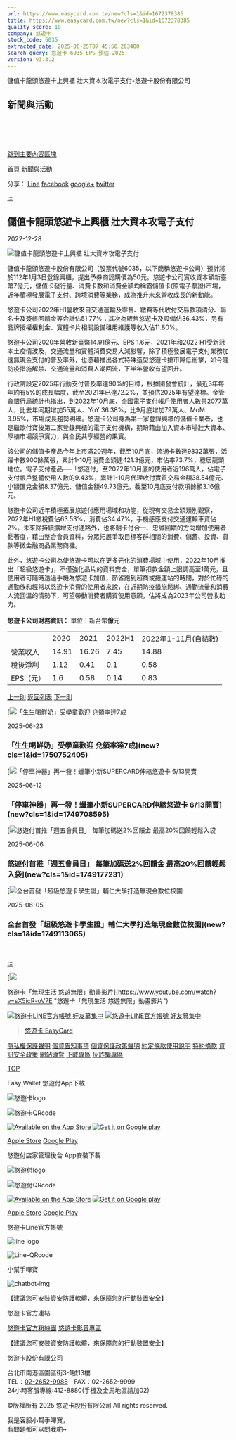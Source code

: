 ```yaml
---
url: https://www.easycard.com.tw/new?cls=1&id=1672378385
title: https://www.easycard.com.tw/new?cls=1&id=1672378385
quality_score: 10
company: 悠遊卡
stock_code: 6035
extracted_date: 2025-06-25T07:45:50.263400
search_query: 悠遊卡 6035 EPS 預估 2025
version: v3.3.2
---
```


儲值卡龍頭悠遊卡上興櫃 壯大資本攻電子支付-悠遊卡股份有限公司



## 新聞與活動

[![]()](#1)

[![]()](https://www.easycard.com.tw/offer?cls=1506473503,1506473490,1508721809,&id=1740376324)

[![]()](https://www.easycard.com.tw/offer?cls=1506473490,1508721809,1506473503,&id=1745977752)

[![]()](https://www.easycard.com.tw/offer?cls=1506473503,1508721809,1506473490,&id=1750407232)

[![]()](https://www.easycard.com.tw/offer?cls=1506473490,1506473503,&id=1744084676)

[跳到主要內容區塊](#mainArea "跳到主要內容區塊")

[首頁](./)
[新聞與活動](news?cls=1)

分享：
[Line](#1)
[facebook](#1)
[google+](#1)
[twitter](#1)

[:::](#LocationPoint_C "主要內容區定位點(C)")

## 儲值卡龍頭悠遊卡上興櫃 壯大資本攻電子支付

2022-12-28

![儲值卡龍頭悠遊卡上興櫃 壯大資本攻電子支付](_upload/images/2212301332220.jpg)

儲值卡龍頭悠遊卡股份有限公司（股票代號6035，以下簡稱悠遊卡公司）預計將於112年1月3日登錄興櫃，提出予券商認購價為50元。悠遊卡公司實收資本額新臺幣7億元，儲值卡發行量、消費卡數和消費金額均稱霸儲值卡(原電子票證)市場，近年積極發展電子支付、跨境消費等業務，成為推升未來營收成長的新動能。  
  
悠遊卡公司2022年H1營收來自交通運輸及零售、繳費等代收付交易款項清分、聯名卡及簽帳回饋金等合計佔51.77%；其次為販售悠遊卡及設備佔36.43%，另有品牌授權權利金、實體卡片相關設備租用維護等收入佔11.80%。  
  
悠遊卡公司2020年營收新臺幣14.91億元、EPS 1.6元，2021年和2022 H1受新冠本土疫情波及，交通流量和實體消費交易大減影響，除了積極發展電子支付業務加速無現金支付的普及率外，也憑藉推出各式特殊造型悠遊卡搶市降低衝擊，如今隨防疫措施解禁、交通流量和消費人潮回流，下半年營收有望回升。  
  
行政院設定2025年行動支付普及率達90%的目標，根據國發會統計，最近3年每年約有5%的成長幅度，截至2021年已達72.2%，並預估2025年有望達標。金管會銀行局統計也指出，到2022年10月底，全國電子支付帳戶使用者人數共2077萬人，比去年同期增加55萬人、YoY 36.38%，比9月底增加79萬人、MoM 3.95%，市場成長趨勢明確。悠遊卡公司身為第一家登錄興櫃的儲值卡業者，也是繼歐付寶後第二家登錄興櫃的電子支付機構，期盼藉由加入資本市場壯大資本、厚植市場競爭實力，與全民共享經營的果實。  
  
該公司的儲值卡產品今年上市滿20週年，截至10月底，流通卡數達9832萬張，活躍卡數900餘萬張，累計1-10月消費金額達421.3億元，市佔率73.7%，穩居龍頭地位。電子支付產品──「悠遊付」至2022年10月底的使用者近196萬人，佔電子支付帳戶整體使用人數的9.43%，累計1-10月代理收付實質交易金額38.54億元、小額匯兌金額8.37億元、儲值金額49.73億元，截至10月底支付款項餘額3.16億元。  
  
悠遊卡公司近年積極拓展悠遊付應用場域和功能，從現有交易金額類別觀察，2022年H1繳稅費佔63.53%，消費佔34.47%，手機感應支付交通運輸車資佔2%。未來除持續擴增支付通路外，也將朝卡付合一、忠誠回饋的方向增加使用者黏著度，藉由整合會員資料，分眾拓展爭取目標客群相關的消費、儲蓄、投資、貸款等微金融商品業務商機。  
  
此外，悠遊卡公司為使悠遊卡可以在更多元化的消費場域中使用，2022年10月推出「超級悠遊卡」，不僅強化晶片的資料安全，單筆扣款金額上限調高至1萬元，且使用者可隨時透過手機為悠遊卡加值，節省跑到超商或捷運站的時間，對於忙碌的通勤族和經常以悠遊卡消費的使用者來說，在近期防疫措施鬆綁、通勤流量和消費人流回溫的情勢下，可望帶動消費者購買使用意願，估將成為2023年公司營收助力。  
   
**悠遊卡公司財務資訊：** 單位：新台幣**億**元

|  |  |  |  |  |
| --- | --- | --- | --- | --- |
|  | 2020 | 2021 | 2022H1 | 2022年1-11月(自結數) |
| 營業收入 | 14.91 | 16.26 | 7.45 | 14.88 |
| 稅後淨利 | 1.12 | 0.41 | 0.1 | 0.58 |
| EPS（元） | 1.6 | 0.58 | 0.14 | 0.83 |

[上一則](new?cls=1&id=1672378601)
[返回列表](news?cls=1)
[下一則](new?cls=1&id=1672368008)

[![「生生喝鮮奶」受學童歡迎 兌領率達7成](_upload/images/2506241606370.jpg)

2025-06-23

### 「生生喝鮮奶」受學童歡迎 兌領率達7成](new?cls=1&id=1750752405)
[![「停車神器」再一發！蠟筆小新SUPERCARD伸縮悠遊卡 6/13開賣](_upload/images/2506121409420.jpg)

2025-06-12

### 「停車神器」再一發！蠟筆小新SUPERCARD伸縮悠遊卡 6/13開賣](new?cls=1&id=1749708595)
[![悠遊付首推「週五會員日」 每筆加碼送2%回饋金 最高20%回饋輕鬆入袋](_upload/images/2506061033380.jpg)

2025-06-06

### 悠遊付首推「週五會員日」 每筆加碼送2%回饋金 最高20%回饋輕鬆入袋](new?cls=1&id=1749177231)
[![全台首發「超級悠遊卡學生證」輔仁大學打造無現金數位校園](_upload/images/2506051644140.jpg)

2025-06-05

### 全台首發「超級悠遊卡學生證」輔仁大學打造無現金數位校園](new?cls=1&id=1749113065)

﻿

[:::](#footer "下方選單連結區(B)")

[![](_upload/images/1812221340440.jpg)

悠遊卡「無現生活 悠遊無限」動畫影片](https://www.youtube.com/watch?v=sX5icR-oV7E "悠遊卡「無現生活 悠遊無限」動畫影片")

[![悠遊卡LINE官方帳號 好友募集中](_upload/images/1801241614500.jpg)](https://goo.gl/V4JnWt)
[![悠遊卡LINE官方帳號 好友募集中](_upload/images/1801241614500.jpg)](https://goo.gl/V4JnWt)

> [悠遊卡 EasyCard](https://www.facebook.com/easycard.tw/)

[隱私權保護聲明](privacy)
[個資告知事項](personalized)
[個資保護政策聲明](policy)
[約定條款使用說明](term)
[特約條款](special-terms)
[資訊安全政策](policy_security)
[網站導覽](sitemap)
[下載專區](download)
[反詐騙專區](integrity)

[TOP](javascript:;)

Easy Wallet 悠遊付App下載

![悠遊卡logo](styles/images/common/easycard.png)

![悠遊卡QRcode](styles/images/common/qrcode-app.PNG)

[![Available on the App Store](styles/images/common/appstore.png)](https://goo.gl/QMq1EA)
[![Get it on Google play](styles/images/common/googleplay.png)](https://goo.gl/KyyCCQ)

[Apple Store](https://goo.gl/QMq1EA)
[Google Play](https://goo.gl/KyyCCQ)

悠遊付店家管理後台 App安裝下載

![悠遊付logo](styles/images/common/easywalletmerchant.png)

![悠遊付QRcode](styles/images/common/qrcode-merchant.png)

[![Available on the App Store](styles/images/common/appstore.png)](https://apps.apple.com/tw/app/%E6%82%A0%E9%81%8A%E4%BB%98%E7%89%B9%E5%BA%97/id1490223102)
[![Get it on Google play](styles/images/common/googleplay.png)](https://play.google.com/store/apps/details?id=tw.com.easycard.easypayment&hl=zh_TW)

[Apple Store](https://apps.apple.com/tw/app/%E6%82%A0%E9%81%8A%E4%BB%98%E7%89%B9%E5%BA%97/id1490223102)
[Google Play](https://play.google.com/store/apps/details?id=tw.com.easycard.easypayment&hl=zh_TW)

悠遊卡Line官方帳號

![line logo](styles/images/common/line.png)

![Line-QRcode](styles/images/common/qrcode-line.jpg)

小幫手嗶寶

![chatbot-img](styles/images/common/chatbot.png)

【建議您可安裝資安防護軟體，來保障您的行動裝置安全】

悠遊卡官方連結

[悠遊卡官方粉絲團](https://www.facebook.com/easycard.tw/ "另開新頁")
[悠遊卡影音專區](https://www.youtube.com/channel/UC8__MBsxK0VN0-WFHhnA3og "另開新頁")

【建議您可安裝資安防護軟體，來保障您的行動裝置安全】

悠遊卡股份有限公司

台北市南港區園區街3-1號13樓  
TEL：[02-2652-9988](tel:02-2652-9988 "撥打電話")　FAX：02-2652-9999  
24小時客服專線:412-8880(手機及金馬地區請加02)

©版權所有 2025 悠遊卡股份有限公司 All rights reserved.

我是客服小幫手嗶寶，  
有問題都可以問我喲~